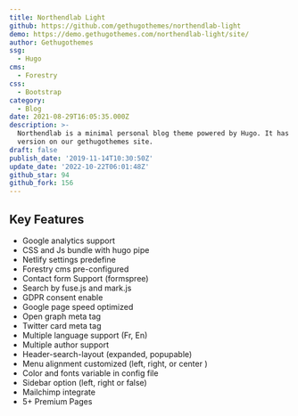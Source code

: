 ```yaml
---
title: Northendlab Light
github: https://github.com/gethugothemes/northendlab-light
demo: https://demo.gethugothemes.com/northendlab-light/site/
author: Gethugothemes
ssg:
  - Hugo
cms:
  - Forestry
css:
  - Bootstrap
category:
  - Blog
date: 2021-08-29T16:05:35.000Z
description: >-
  Northendlab is a minimal personal blog theme powered by Hugo. It has a Premium
  version on our gethugothemes site.
draft: false
publish_date: '2019-11-14T10:30:50Z'
update_date: '2022-10-22T06:01:48Z'
github_star: 94
github_fork: 156
---
```


## Key Features

- Google analytics support  
- CSS and Js bundle with hugo pipe  
- Netlify settings predefine  
- Forestry cms pre-configured  
- Contact form Support (formspree)  
- Search by fuse.js and mark.js  
- GDPR consent enable  
- Google page speed optimized  
- Open graph meta tag  
- Twitter card meta tag  
- Multiple language support (Fr, En)  
- Multiple author support  
- Header-search-layout (expanded, popupable)  
- Menu alignment customized (left, right, or center )  
- Color and fonts variable in config file  
- Sidebar option (left, right or false)  
- Mailchimp integrate  
- 5+ Premium Pages
